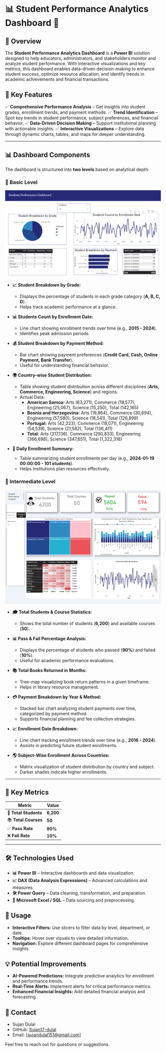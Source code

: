 # 📊 Student Performance Analytics Dashboard 🏫

## 🏫 Overview 

The **Student Performance Analytics Dashboard** is a **Power BI** solution designed to help educators, administrators, and stakeholders monitor and analyze student performance. With interactive visualizations and key metrics, this dashboard enables data-driven decision-making to enhance student success, optimize resource allocation, and identify trends in academic achievements and financial transactions.

## 🚀 Key Features 

✅ **Comprehensive Performance Analysis** – Get insights into student grades, enrollment trends, and payment methods.
✅ **Trend Identification** – Spot key trends in student performance, subject preferences, and financial behavior.
✅ **Data-Driven Decision Making** – Support institutional planning with actionable insights.
✅ **Interactive Visualizations** – Explore data through dynamic charts, tables, and maps for deeper understanding.

---

## 📊 Dashboard Components 

The dashboard is structured into **two levels** based on analytical depth:

### 🔹 Basic Level 
![image alt](https://github.com/Sujan17-dulal/PowerBI-Portfolio-Project/blob/main/Student%20Dashboard%20image.png)
- **📈 Student Breakdown by Grade:**
  - Displays the percentage of students in each grade category (**A, B, C, D**).
  - Helps track academic performance at a glance.

- **📊 Students Count by Enrollment Date:**
  - Line chart showing enrollment trends over time (e.g., **2015 - 2024**).
  - Identifies peak admission periods.

- **💰 Student Breakdown by Payment Method:**
  - Bar chart showing payment preferences (**Credit Card, Cash, Online Payment, Bank Transfer**).
  - Useful for understanding financial behavior.

- **🌍 Country-wise Student Distribution:**
  - Table showing student distribution across different disciplines (**Arts, Commerce, Engineering, Science**) and regions.
  - Actual Data:
    - **American Samoa:** Arts (63,271), Commerce (18,577), Engineering (25,067), Science (15,250), Total (142,165)
    - **Bosnia and Herzegovina:** Arts (19,864), Commerce (30,694), Engineering (57,580), Science (18,541), Total (126,899)
    - **Portugal:** Arts (42,223), Commerce (18,071), Engineering (54,539), Science (21,582), Total (136,411)
    - **Total:** Arts (317,136), Commerce (290,833), Engineering (366,698), Science (347,651), Total (1,322,318)

- **📅 Daily Enrollment Summary:**
  - Table summarizing student enrollments per day (e.g., **2024-01-19 00:00:00 - 101 students**).
  - Helps institutions plan resources effectively.

### 🔹 Intermediate Level 
![image alt](https://github.com/Sujan17-dulal/PowerBI-Portfolio-Project/blob/main/Student%20performance%20Dashboard%20Intermediate%20level%20image.png)
- **🎓 Total Students & Course Statistics:**
  - Shows the total number of students (**6,200**) and available courses (**50**).

- **📊 Pass & Fail Percentage Analysis:**
  - Displays the percentage of students who passed (**90%**) and failed (**10%**).
  - Useful for academic performance evaluations.

- **📚 Total Books Returned in Months:**
  - Tree-map visualizing book return patterns in a given timeframe.
  - Helps in library resource management.

- **💳 Payment Breakdown by Year & Method:**
  - Stacked bar chart analyzing student payments over time, categorized by payment method.
  - Supports financial planning and fee collection strategies.

- **📈 Enrollment Date Breakdown:**
  - Line chart tracking enrollment trends over time (e.g., **2016 - 2024**).
  - Assists in predicting future student enrollments.

- **🌎 Subject-Wise Enrollment Across Countries:**
  - Matrix visualization of student distribution by country and subject.
  - Darker shades indicate higher enrollments.

---

## 🔢 Key Metrics 

| Metric           | Value   |
|------------------|---------|
| 🏫 **Total Students** | **6,200** |
| 📚 **Total Courses** | **50** |
| ✅ **Pass Rate** | **90%** |
| ❌ **Fail Rate** | **10%** |

---

## 🛠️ Technologies Used 

- **📊 Power BI** – Interactive dashboards and data visualization.
- **📈 DAX (Data Analysis Expressions)** – Advanced calculations and measures.
- **🛠️ Power Query** – Data cleaning, transformation, and preparation.
- **📂 Microsoft Excel / SQL** – Data sourcing and preprocessing.

## 🤝 Usage 

- **Interactive Filters:** Use slicers to filter data by level, department, or date.
- **Tooltips:** Hover over visuals to view detailed information.
- **Navigation:** Explore different dashboard pages for comprehensive insights.

## 💡 Potential Improvements 

- **AI-Powered Predictions:** Integrate predictive analytics for enrollment and performance trends.
- **Real-Time Alerts:** Implement alerts for critical performance metrics.
- **Enhanced Financial Insights:** Add detailed financial analysis and forecasting.

## 📧 Contact 

- Sujan Dulal
- GitHub: [Sujan17-dulal](https://github.com/Sujan17-dulal)
- Email: [sujandulal151@gmail.com]

Feel free to reach out for questions or suggestions.
